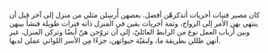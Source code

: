 كان مصير فتيات أخريات أتذكرهّن أفضل. بعضهن أُرسِلن مثلي من منزل إلى آخر قبل أن ينتهي بهن الأمر إلى الزواج، وثمة أخريات بقين في المنزل ذاته فترات طويلة فنشأ بينهن وبين أرباب العمل نوع من الرابط العائليّ، إلى أن تزوّجن هنّ أيضًا وتركن المنزل، غير أنهن ظللن بطريقة ما، ولبقيّة حيواتهن، جزءًا مِن الأسر اللواتي عملن لديها.
